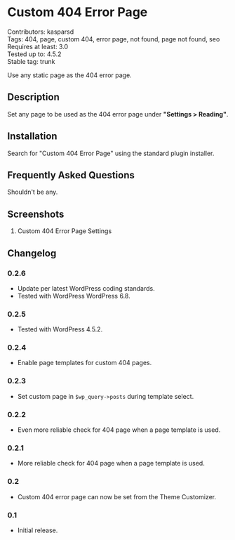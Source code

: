 # Custom 404 Error Page

Contributors: kasparsd   
Tags: 404, page, custom 404, error page, not found, page not found, seo   
Requires at least: 3.0   
Tested up to: 4.5.2   
Stable tag: trunk

Use any static page as the 404 error page.


## Description

Set any page to be used as the 404 error page under **"Settings > Reading"**.


## Installation

Search for "Custom 404 Error Page" using the standard plugin installer.


## Frequently Asked Questions

Shouldn't be any.


## Screenshots

1. Custom 404 Error Page Settings


## Changelog

### 0.2.6
* Update per latest WordPress coding standards.
* Tested with WordPress WordPress 6.8.

### 0.2.5
* Tested with WordPress 4.5.2.

### 0.2.4
* Enable page templates for custom 404 pages.

### 0.2.3
* Set custom page in `$wp_query->posts` during template select.

### 0.2.2
* Even more reliable check for 404 page when a page template is used.

### 0.2.1
* More reliable check for 404 page when a page template is used.

### 0.2
* Custom 404 error page can now be set from the Theme Customizer.

### 0.1
* Initial release.

